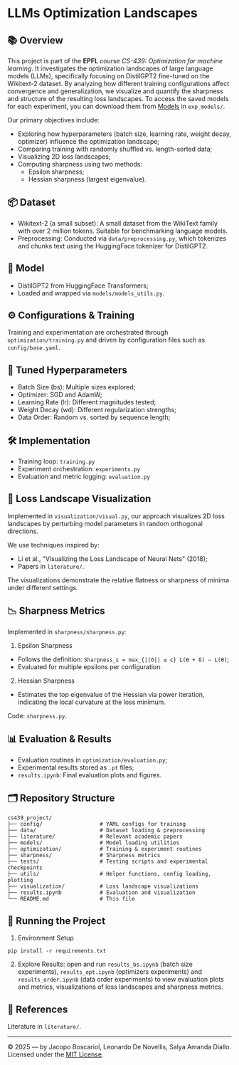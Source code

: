 # LLMs Optimization Landscapes

## 📚 Overview

This project is part of the **EPFL** course *CS-439: Optimization for machine learning*. It investigates the optimization landscapes of large language models (LLMs), specifically focusing on DistilGPT2 fine-tuned on the Wikitext-2 dataset. By analyzing how different training configurations affect convergence and generalization, we visualize and quantify the sharpness and structure of the resulting loss landscapes. To access the saved models for each experiment, you can download them from [Models](https://drive.google.com/drive/folders/1b3yby67qetFfJEjavIY0Xy7pooWZ7mnD?usp=drive_link) in `exp_models/`.

Our primary objectives include:
- Exploring how hyperparameters (batch size, learning rate, weight decay, optimizer) influence the optimization landscape;
- Comparing training with randomly shuffled vs. length-sorted data;
- Visualizing 2D loss landscapes;
- Computing sharpness using two methods:
    - Epsilon sharpness;
    - Hessian sharpness (largest eigenvalue).

## 📦 Dataset

- Wikitext-2 (a small subset): A small dataset from the WikiText family with over 2 million tokens. Suitable for benchmarking language models.
- Preprocessing: Conducted via `data/preprocessing.py`, which tokenizes and chunks text using the HuggingFace tokenizer for DistilGPT2.

## 🤖 Model

- DistilGPT2 from HuggingFace Transformers;
- Loaded and wrapped via `models/models_utils.py`.

## ⚙️ Configurations & Training

Training and experimentation are orchestrated through `optimization/training.py` and driven by configuration files such as `config/base.yaml`.

## 🔧 Tuned Hyperparameters

- Batch Size (bs): Multiple sizes explored;
- Optimizer: SGD and AdamW;
- Learning Rate (lr): Different magnitudes tested;
- Weight Decay (wd): Different regularization strengths;
- Data Order: Random vs. sorted by sequence length;

## 🛠️ Implementation

- Training loop: `training.py`
- Experiment orchestration: `experiments.py`
- Evaluation and metric logging: `evaluation.py`

## 🌄 Loss Landscape Visualization

Implemented in `visualization/visual.py`, our approach visualizes 2D loss landscapes by perturbing model parameters in random orthogonal directions.

We use techniques inspired by:
- Li et al., "Visualizing the Loss Landscape of Neural Nets" (2018);
- Papers in `literature/`.

The visualizations demonstrate the relative flatness or sharpness of minima under different settings.

## 📉 Sharpness Metrics

Implemented in `sharpness/sharpness.py`:

1. Epsilon Sharpness
- Follows the definition: `Sharpness_ε = max_{||δ|| ≤ ε} L(θ + δ) − L(θ)`;
- Evaluated for multiple epsilons per configuration.

2. Hessian Sharpness
- Estimates the top eigenvalue of the Hessian via power iteration, indicating the local curvature at the loss minimum.

Code: `sharpness.py`.

## 📊 Evaluation & Results

- Evaluation routines in `optimization/evaluation.py`;
- Experimental results stored as `.pt` files;
- `results.ipynb`: Final evaluation plots and figures.

## 🗂️ Repository Structure

```
cs439_project/
├── config/                  # YAML configs for training
├── data/                    # Dataset loading & preprocessing
├── literature/              # Relevant academic papers
├── models/                  # Model loading utilities
├── optimization/            # Training & experiment routines
├── sharpness/               # Sharpness metrics
├── tests/                   # Testing scripts and experimental checkpoints
├── utils/                   # Helper functions, config loading, plotting
├── visualization/           # Loss landscape visualizations
├── results.ipynb            # Evaluation and visualization
└── README.md                # This file
```

## 🚀 Running the Project

1. Environment Setup
```
pip install -r requirements.txt
```

2. Explore Results: open and run `results_bs.ipynb` (batch size experiments), `results_opt.ipynb` (optimizers experiments) and `results_order.ipynb` (data order experiments) to view evaluation plots and metrics, visualizations of loss landscapes and sharpness metrics.

## 📖 References
Literature in `literature/`.

***

© 2025 — by Jacopo Boscariol, Leonardo De Novellis, Salya Amanda Diallo. Licensed under the [MIT License](./LICENSE).
